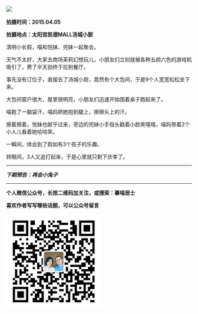 ![](http://upload-images.jianshu.io/upload_images/51001-54270a1718803bea.jpg)

**拍摄时间：2015.04.05**

**拍摄地点：太阳宫凯德MALL汤城小厨**

清明小长假，喵和悦妹、兜妹一起聚会。

天气不太好，大家去商场茉莉幻想玩儿，小朋友们立刻就被各种五颜六色的游戏机吸引了，费了半天劲终于拉到餐厅。

事先没有订位子，直接去了汤城小厨，竟然有个大包间，于是9个人宽宽松松坐下来。

大包间窗户很大，屋里很明亮，小朋友们迅速开始围着桌子跑起来了。

喵跑了一脑袋汗，喵妈把她抱到腿上，擦擦头上的汗。

擦着擦着，悦妹也腻乎过来，旁边的兜妹小手指头戳着小脸笑嘻嘻，喵妈带着2个小人儿看着她哈哈笑。

一瞬间，体会到了假如有3个孩子的乐趣。

转眼间，3人又追打起来，于是心里就只剩下庆幸了。


***

***下期预告：再会小兔子***

***


**个人微信公众号，长按二维码加关注，或搜索：摹喵居士**

**喜欢作者写写哪些话题，可以公众号留言**

![](https://github.com/jiluofu/jiluofu.github.com/raw/master/momiaojushi/static/qrcode.jpg)